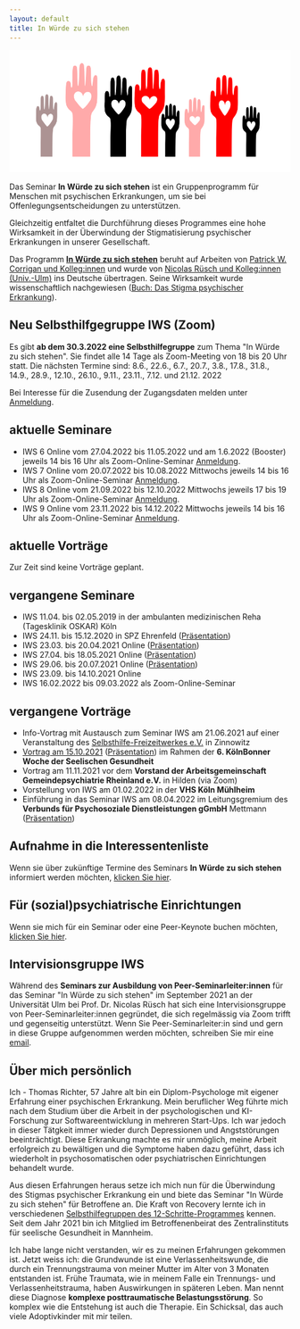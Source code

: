 ```yaml
---
layout: default
title: In Würde zu sich stehen
---
```


![logo](/assets/images/logo-iws.png)

Das Seminar __In Würde zu sich stehen__ ist ein Gruppenprogramm für Menschen mit psychischen Erkrankungen, um sie bei Offenlegungsentscheidungen zu unterstützen.

Gleichzeitig entfaltet die Durchführung dieses Programmes eine hohe Wirksamkeit in der Überwindung
der Stigmatisierung psychischer Erkrankungen in unserer Gesellschaft.

Das Programm [__In Würde zu sich stehen__](https://www.uni-ulm.de/med/iws/) beruht auf Arbeiten von [Patrick W. Corrigan und Kolleg:innen](https://www.amazon.de/Coming-Proud-Stigma-Mental-Illness/dp/0578158566) und wurde von 
[Nicolas Rüsch  und Kolleg:innen (Univ.-Ulm)](https://www.uniklinik-ulm.de/psychiatrie-und-psychotherapie-ii/unser-team/nicolas-ruesch.html)
ins Deutsche übertragen. Seine Wirksamkeit wurde wissenschaftlich
nachgewiesen ([Buch: Das Stigma psychischer Erkrankung](https://www.amazon.de/Das-Stigma-psychischer-Erkrankung-Diskriminierung/dp/3437235206/)).


## Neu Selbsthilfgegruppe IWS (Zoom)

Es gibt __ab dem 30.3.2022 eine Selbsthilfegruppe__ zum Thema "In Würde zu sich stehen".
Sie findet alle 14 Tage als Zoom-Meeting von 18 bis 20 Uhr statt. 
Die nächsten Termine sind: 8.6., 22.6., 6.7., 20.7., 3.8., 17.8., 31.8., 14.9., 28.9.,
12.10., 26.10., 9.11., 23.11., 7.12. und 21.12. 2022

Bei Interesse für die Zusendung der Zugangsdaten melden unter [Anmeldung](mailto:info@inwuerde.de?subject=IWS_SHG).
## aktuelle Seminare

- IWS 6 Online vom 27.04.2022 bis 11.05.2022 und am 1.6.2022 (Booster) jeweils 14 bis 16 Uhr als Zoom-Online-Seminar [Anmeldung](mailto:info@inwuerde.de?subject=AnmeldungIWS_6).
- IWS 7 Online vom 20.07.2022 bis 10.08.2022 Mittwochs jeweils 14 bis 16 Uhr als Zoom-Online-Seminar [Anmeldung](mailto:info@inwuerde.de?subject=AnmeldungIWS_7).
- IWS 8 Online vom 21.09.2022 bis 12.10.2022 Mittwochs jeweils 17 bis 19 Uhr als Zoom-Online-Seminar [Anmeldung](mailto:info@inwuerde.de?subject=AnmeldungIWS_8).
- IWS 9 Online vom 23.11.2022 bis 14.12.2022  Mittwochs jeweils 14 bis 16 Uhr als Zoom-Online-Seminar [Anmeldung](mailto:info@inwuerde.de?subject=AnmeldungIWS_9).

## aktuelle Vorträge

Zur Zeit sind keine Vorträge geplant.

## vergangene Seminare

- IWS 11.04. bis 02.05.2019 in der ambulanten medizinischen Reha (Tagesklinik OSKAR) Köln
- IWS 24.11. bis 15.12.2020 in SPZ Ehrenfeld ([Präsentation](/assets/files/FolienIWS_SPZ20.pdf))
- IWS 23.03. bis 20.04.2021 Online ([Präsentation](/assets/files/FolienIWS_online.pdf))
- IWS 27.04. bis 18.05.2021 Online ([Präsentation](/assets/files/FolienIWS_online.pdf))
- IWS 29.06. bis 20.07.2021 Online ([Präsentation](/assets/files/FolienIWS_online.pdf))
- IWS 23.09. bis 14.10.2021 Online
- IWS 16.02.2022 bis 09.03.2022 als Zoom-Online-Seminar

## vergangene Vorträge

- Info-Vortrag mit Austausch zum Seminar IWS am 21.06.2021 auf einer Veranstaltung des [Selbsthilfe-Freizeitwerkes e.V.](https://www.selbsthilfe-freizeitwerk.de/) in Zinnowitz
- [Vortrag am 15.10.2021](https://seelische-gesundheit-koeln-bonn.de/events/in-wuerde-zu-sich-stehen-ein-programm-zum-training-der-offenlegungsentscheidung-bei-psychischer-erkrankung/
) ([Präsentation](https://www.canva.com/design/DAEsgzerZP8/aPkJLde6e_k2J2wDI8d-zg/view)) im Rahmen der __6. KölnBonner Woche der Seelischen Gesundheit__
- Vortrag am 11.11.2021 vor dem __Vorstand der Arbeitsgemeinschaft Gemeindepsychiatrie Rheinland e.V.__ in Hilden (via Zoom)
- Vorstellung von IWS am 01.02.2022 in der __VHS Köln Mühlheim__
- Einführung in das Seminar IWS am 08.04.2022 im Leitungsgremium des __Verbunds für Psychosoziale Dienstleistungen gGmbH__ Mettmann ([Präsentation](https://www.canva.com/design/DAE9SjDaopA/p2XjPElLGdmuVhg5T_F7aA/view?utm_content=DAE9SjDaopA&utm_campaign=designshare&utm_medium=link&utm_source=publishsharelink))

## Aufnahme in die Interessentenliste

Wenn sie über zukünftige Termine des Seminars __In Würde zu sich stehen__ informiert werden möchten, [klicken Sie hier](mailto:info@inwuerde.de?subject=InteressentInIWS).

## Für (sozial)psychiatrische Einrichtungen

Wenn sie mich für ein Seminar oder eine Peer-Keynote buchen möchten, [klicken Sie hier](mailto:info@inwuerde.de?subject=AnfrageIWS).

## Intervisionsgruppe IWS

Während des __Seminars zur Ausbildung von Peer-Seminarleiter:innen__ für das Seminar "In Würde zu sich stehen" im September 2021 an der Universität Ulm bei Prof. Dr. Nicolas Rüsch hat sich eine Intervisionsgruppe von Peer-Seminarleiter:innen gegründet, die sich regelmässig via Zoom trifft und gegenseitig unterstützt. Wenn Sie Peer-Seminarleiter:in sind und gern in diese Gruppe aufgenommen werden möchten, schreiben Sie mir eine [email](mailto:info@inwuerde.de?subject=Aufnahme_in_die_Intervisionsgruppe).

## Über mich persönlich

Ich - Thomas Richter, 57 Jahre alt bin ein Diplom-Psychologe mit eigener Erfahrung einer psychischen Erkrankung. Mein beruflicher Weg führte mich nach dem Studium über die Arbeit in der psychologischen und KI-Forschung zur Softwareentwicklung in mehreren Start-Ups. Ich war jedoch in dieser Tätgkeit immer wieder durch Depressionen und Angststörungen beeinträchtigt. Diese Erkrankung machte es mir unmöglich, meine Arbeit erfolgreich zu bewältigen und die Symptome haben dazu geführt, dass ich wiederholt in psychosomatischen oder psychiatrischen Einrichtungen behandelt wurde.

Aus diesen Erfahrungen heraus setze ich mich nun für die Überwindung des Stigmas psychischer Erkrankung ein und biete das Seminar "In Würde zu sich stehen" für Betroffene an. Die Kraft von Recovery lernte ich in verschiedenen [Selbsthilfegruppen des 12-Schritte-Programmes](https://www.a-freizeiten.de/gruppen.html) kennen. Seit dem Jahr 2021 bin ich Mitglied im Betroffenenbeirat des Zentralinstituts für seelische Gesundheit in Mannheim.

Ich habe lange nicht verstanden, wir es zu meinen Erfahrungen gekommen ist. Jetzt weiss ich: die Grundwunde ist eine Verlassenheitswunde, die durch ein Trennungstrauma von meiner Mutter im Alter von 3 Monaten entstanden ist. Frühe Traumata, wie in meinem Falle ein Trennungs- und Verlassenheitstrauma, haben Auswirkungen in späteren Leben. Man nennt diese Diagnose __komplexe posttraumatische Belastungsstörung__. So komplex wie die Entstehung ist auch die Therapie. Ein Schicksal, das auch viele Adoptivkinder mit mir teilen. 

